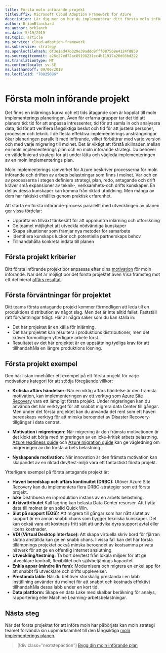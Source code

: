 ```yaml
---
title: Första moln införande projekt
titleSuffix: Microsoft Cloud Adoption Framework for Azure
description: Lär dig mer om hur du implementerar ditt första moln införande projekt.
author: BrianBlanchard
ms.author: brblanch
ms.date: 5/19/2019
ms.topic: article
ms.service: cloud-adoption-framework
ms.subservice: strategy
ms.openlocfilehash: 6f3e1ad47b329e39addd9fff087568e4124f8859
ms.sourcegitcommit: a26c27ed72ac89198231ec4b11917a20d03bd222
ms.translationtype: MT
ms.contentlocale: sv-SE
ms.lasthandoff: 09/06/2019
ms.locfileid: "70825086"
---
```

<!-- markdownlint-disable MD026 -->

# <a name="first-cloud-adoption-project"></a>Första moln införande projekt

Det finns en inlärnings kurva och ett tids åtagande som är kopplat till moln implementerings planeringen. Även för erfarna grupper tar det tid att planera tid: tid för att anpassa intressenter, tid för att samla in och analysera data, tid för att verifiera långsiktiga beslut och tid för att justera personer, processer och teknik. I de flesta effektiva implementerings ansträngningar ökar planeringen parallellt med införande, vilket förbättrar med varje version och med varje migrering till molnet. Det är viktigt att förstå skillnaden mellan en moln implementerings plan och en moln införande strategi. Du behöver en väldefinierad strategi för att under lätta och vägleda implementeringen av en moln implementerings plan.

Moln implementerings ramverket för Azure beskriver processerna för moln införande och driften av arbets belastningar som finns i molnet. Var och en av processerna i stegen definiera strategi, plan, redo, antagande och drift kräver små expansioner av teknik-, verksamhets-och drifts kunskaper. En del av dessa kunskaper kan komma från riktad utbildning. Men många av dem har faktiskt erhållits genom praktisk erfarenhet.

Att starta en första införande-process parallellt med utvecklingen av planen ger vissa fördelar:

- Upprätta en tillväxt tänkesätt för att uppmuntra inlärning och utforskning
- Ge teamet möjlighet att utveckla nödvändiga kunskaper
- Skapa situationer som främjar nya metoder för samarbete
- Identifiera kunskaps luckor och potentiella partnerskaps behov
- Tillhandahålla konkreta indata till planen

## <a name="first-project-criteria"></a>Första projekt kriterier

Ditt första införande projekt bör anpassas efter dina [motivation](./motivations-why-are-we-moving-to-the-cloud.md) för moln införande. När det är möjligt bör det första projektet även Visa framsteg mot ett definierat [affärs resultat](./business-outcomes/how-to-use-the-business-outcome-template.md).

## <a name="first-project-expectations"></a>Första förväntningar för projektet

Ditt teams första antagande projekt kommer förmodligen att leda till en produktions distribution av något slag. Men det är inte alltid fallet. Fastställ rätt förväntningar tidigt. Här är några saker som du kan ställa in:

- Det här projektet är en källa för inlärning.
- Det här projektet kan resultera i produktions distributioner, men det kräver förmodligen ytterligare arbete först.
- Resultatet av det här projektet är en uppsättning tydliga krav för att tillhandahålla en längre produktions lösning.

## <a name="first-project-examples"></a>Första projekt exempel

Den här listan innehåller ett exempel på ett första projekt för varje motivations kategori för att stödja föregående villkor:

- **Kritiska affärs händelser:** När en viktig affärs händelse är den främsta motivation, kan implementeringen av ett verktyg som [Azure Site Recovery](../migrate/azure-migration-guide/migrate.md?tabs=Tools#azure-site-recovery) vara ett lämpligt första projekt. Under migreringen kan du använda det här verktyget för att snabbt migrera data Center till gångar. Men under det första projektet kan du använda det rent som ett haveri beredskaps verktyg för att minska beroendet av Disaster Recovery-tillgångar i data centret.

- **Motivation i migreringen:** När migrering är den främsta motivationen är det klokt att börja med migreringen av en icke-kritisk arbets belastning. [Azure readiness guide](../ready/azure-readiness-guide/index.md) och [Azure migration guide](../migrate/azure-migration-guide/index.md) kan ge vägledning om migreringen av din första arbets belastning.

- **Nyskapande motivation:** När innovation är den främsta motivation kan skapandet av en riktad dev/test-miljö vara ett fantastiskt första projekt.

Ytterligare exempel på första antagande projekt är:

- **Haveri beredskap och affärs kontinuitet (DRBC):** Utöver Azure Site Recovery kan du implementera flera DRBC-strategier som ett första projekt.
- **Icke** Distribuera en inproduktion instans av en arbets belastning.
- **Arkivattributet** Kall lagring kan belasta Data Center resurser. Att flytta data till molnet är en solid Quick Win.
- **Slut på support (EOS):** Att migrera till gångar som har nått slutet av support är en annan snabb chans som bygger tekniska kunskaper. Det kan också vara ett kostnads fritt sätt att undvika dyra support avtal eller licens kostnader.
- **VDI (Virtual Desktop Interface):** Att skapa virtuella skriv bord för fjärran slutna anställda kan ge en snabb chans. I vissa fall kan det här första tillämpnings projektet också minska beroendet av kostsamma privata nätverk för att ge en offentlig Internet anslutning.
- **Utveckling/testning:** Ta bort dev/test från lokala miljöer för att ge utvecklare kontroll, flexibilitet och självbetjänings kapacitet.
- **Enkla appar (mindre än fem):** Modernisera och migrera en enkel app för att snabbt få utvecklare och drifts upplevelser.
- **Prestanda labb:** När du behöver storskalig prestanda i en labb inställning använder du molnet för att snabbt och kostnads effektivt tillhandahålla dessa labb under en kort tid.
- **Data plattform:** Skapa en data Lake med skalbar beräkning för analys, rapportering eller Machine Learning-arbetsbelastningar.

## <a name="next-steps"></a>Nästa steg

När det första projektet för att införa moln har påbörjats kan moln strategi teamet förvandla sin uppmärksamhet till den långsiktiga [moln implementerings planen](../plan/index.md).

> [!div class="nextstepaction"]
> [Bygg din moln införande plan](../plan/index.md)
